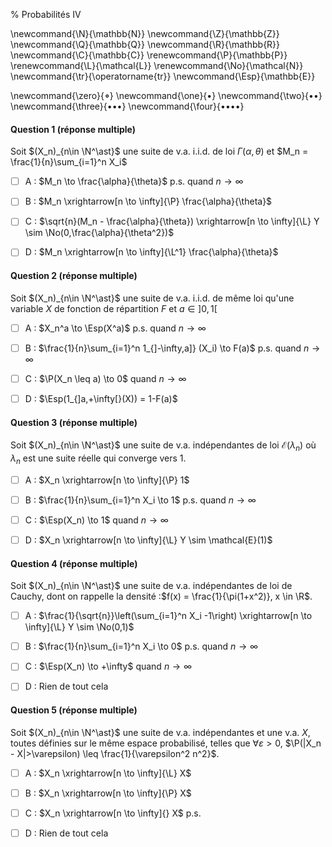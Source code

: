 % Probabilités IV

<!-- LaTeX Macros -->
\newcommand{\N}{\mathbb{N}}
\newcommand{\Z}{\mathbb{Z}}
\newcommand{\Q}{\mathbb{Q}}
\newcommand{\R}{\mathbb{R}}
\newcommand{\C}{\mathbb{C}}
\renewcommand{\P}{\mathbb{P}}
\renewcommand{\L}{\mathcal{L}}
\renewcommand{\No}{\mathcal{N}}
\newcommand{\tr}{\operatorname{tr}}
\newcommand{\Esp}{\mathbb{E}}

\newcommand{\zero}{$\mathord{\boldsymbol{\circ}}$}
\newcommand{\one}{$\mathord{\bullet}$}
\newcommand{\two}{$\mathord{\bullet}\mathord{\bullet}$}
\newcommand{\three}{$\mathord{\bullet}\mathord{\bullet}\mathord{\bullet}$}
\newcommand{\four}{$\mathord{\bullet}\mathord{\bullet}\mathord{\bullet}\mathord{\bullet}$}

#### Question 1 (réponse multiple)
Soit $(X_n)_{n\in \N^\ast}$ une suite de v.a. i.i.d. de loi $\Gamma(\alpha,\theta)$ et $M_n = \frac{1}{n}\sum_{i=1}^n X_i$

  - [ ] A : $M_n \to \frac{\alpha}{\theta}$ p.s. quand $n \to \infty$

  - [ ] B : $M_n \xrightarrow[n \to \infty]{\P} \frac{\alpha}{\theta}$ 

  - [ ] C : $\sqrt{n}(M_n - \frac{\alpha}{\theta}) \xrightarrow[n \to \infty]{\L} Y \sim \No(0,\frac{\alpha}{\theta^2})$

  - [ ] D : $M_n \xrightarrow[n \to \infty]{\L^1} \frac{\alpha}{\theta}$


#### Question 2 (réponse multiple)
Soit $(X_n)_{n\in \N^\ast}$ une suite de v.a. i.i.d. de même loi qu'une variable $X$ de fonction de répartition $F$ et $a \in ]0,1[$

  - [ ]  A : $X_n^a \to \Esp(X^a)$ p.s. quand $n \to \infty$

  - [ ]  B : $\frac{1}{n}\sum_{i=1}^n 1_{]-\infty,a]} (X_i) \to F(a)$ p.s. quand $n \to \infty$

  - [ ]  C : $\P(X_n \leq a) \to 0$  quand $n \to \infty$

  - [ ]  D : $\Esp(1_{]a,+\infty[}(X)) = 1-F(a)$

#### Question 3 (réponse multiple)
Soit $(X_n)_{n\in \N^\ast}$ une suite de v.a. indépendantes de loi $\mathcal{E}(\lambda_n)$ où $\lambda_n$ est une suite réelle qui converge vers 1.

  - [ ]  A : $X_n \xrightarrow[n \to \infty]{\P} 1$ 

  - [ ]  B : $\frac{1}{n}\sum_{i=1}^n X_i \to 1$ p.s. quand $n \to \infty$

  - [ ]  C : $\Esp(X_n) \to 1$ quand $n \to \infty$

  - [ ]  D : $X_n \xrightarrow[n \to \infty]{\L} Y \sim \mathcal{E}(1)$ 

#### Question 4 (réponse multiple)
Soit $(X_n)_{n\in \N^\ast}$ une suite de v.a. indépendantes de loi de Cauchy, dont on rappelle la densité :$f(x) = \frac{1}{\pi(1+x^2)}, x \in \R$.

  - [ ]  A : $\frac{1}{\sqrt{n}}\left(\sum_{i=1}^n X_i -1\right) \xrightarrow[n \to \infty]{\L} Y \sim \No(0,1)$ 

  - [ ]  B : $\frac{1}{n}\sum_{i=1}^n X_i \to 0$ p.s. quand $n \to \infty$

  - [ ]  C : $\Esp(X_n) \to +\infty$ quand $n \to \infty$

  - [ ]  D : Rien de tout cela

#### Question 5 (réponse multiple)

Soit $(X_n)_{n\in \N^\ast}$ une suite de v.a. indépendantes et une v.a. $X$, toutes définies sur le même espace probabilisé, telles que $\forall \varepsilon > 0$, $\P(|X_n - X|>\varepsilon) \leq \frac{1}{\varepsilon^2 n^2}$.

  - [ ]  A : $X_n \xrightarrow[n \to \infty]{\L} X$  

  - [ ]  B : $X_n \xrightarrow[n \to \infty]{\P} X$ 

  - [ ]  C : $X_n \xrightarrow[n \to \infty]{} X$ p.s. 

  - [ ]  D : Rien de tout cela
